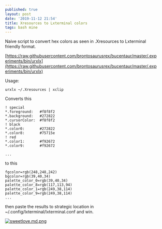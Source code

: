 ```yaml
---
published: true
layout: post
date: '2019-11-12 21:54'
title: Xresources to Lxterminal colors
tags: bash mine 
---
```

Naive script to convert hex colors as seen in .Xresources to Lxterminal friendly format.

[https://raw.githubusercontent.com/brontosaurusrex/bucentaur/master/.experiments/bin/urxlx](https://raw.githubusercontent.com/brontosaurusrex/bucentaur/master/.experiments/bin/urxlx)

Usage:

    urxlx ~/.Xresources | xclip

Converts this

    ! special
    *.foreground:   #f8f8f2
    *.background:   #272822
    *.cursorColor:  #f8f8f2
    ! black
    *.color0:       #272822
    *.color8:       #75715e
    ! red
    *.color1:       #f92672
    *.color9:       #f92672
     
    ...
     
to this

    fgcolor=rgb(248,248,242)
    bgcolor=rgb(39,40,34)
    palette_color_0=rgb(39,40,34)
    palette_color_8=rgb(117,113,94)
    palette_color_1=rgb(249,38,114)
    palette_color_9=rgb(249,38,114)
    ...

then paste the results to strategic location in ~/.config/lxterminal/lxterminal.conf and win.

[![sweetlove.md.png](https://cdn.scrot.moe/images/2019/11/13/sweetlove.md.png)](https://cdn.scrot.moe/images/2019/11/13/sweetlove.png)
